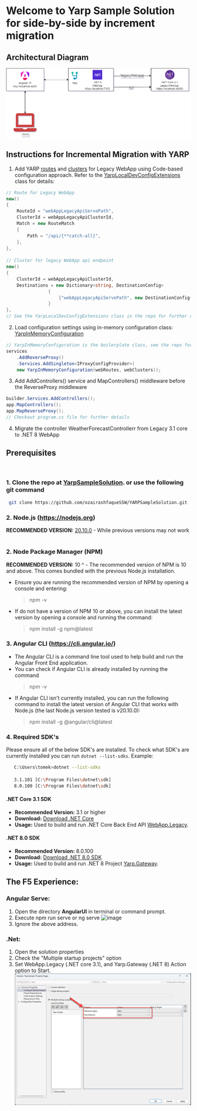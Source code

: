 # Welcome to Yarp Sample Solution for side-by-side by increment migration
## Architectural Diagram
![image](./src/AngularUI/src/assets/yarp-migration-architectural-diagram.png)
## Instructions for Incremental Migration with YARP
1. Add YARP [routes](https://github.com/ozairashfaqueSSW/YarpSampleSolution/blob/Side-by-side-incremental-migration-using-yarp/src/Yarp.Gateway/Config/YarpLocalDevConfigExtensions.cs#L36) and [clusters](https://github.com/ozairashfaqueSSW/YarpSampleSolution/blob/Side-by-side-incremental-migration-using-yarp/src/Yarp.Gateway/Config/YarpLocalDevConfigExtensions.cs#L61) for Legacy WebApp using Code-based configuration approach. Refer to the [YarpLocalDevConfigExtensions](https://github.com/ozairashfaqueSSW/YarpSampleSolution/blob/Side-by-side-incremental-migration-using-yarp/src/Yarp.Gateway/Config/YarpLocalDevConfigExtensions.cs) class for details:
```csharp
// Route for Legacy WebApp
new()
{
    RouteId = "webAppLegacyApiServePath",
    ClusterId = webAppLegacyApiClusterId,
    Match = new RouteMatch
    {
        Path = "/api/{**catch-all}",
    },
},

// Cluster for legacy WebApp api endpoint
new()
{
    ClusterId = webAppLegacyApiClusterId,
    Destinations = new Dictionary<string, DestinationConfig>
                {
                    {"webAppLegacyApiServePath", new DestinationConfig{ Address = webAppLegacyAddress } }
                }
},
// See the YarpLocalDevConfigExtensions class in the repo for further details
```
2. Load configuration settings using in-memory configuration class: [YarpInMemoryConfiguration](https://github.com/ozairashfaqueSSW/YarpSampleSolution/blob/Side-by-side-incremental-migration-using-yarp/src/Yarp.Gateway/Config/YarpInMemoryConfiguration.cs#L6C14-L6C40) 
```csharp
// YarpInMemoryConfiguration is the boilerplate class, see the repo for more details.
services
    .AddReverseProxy()
    .Services.AddSingleton<IProxyConfigProvider>(
    new YarpInMemoryConfiguration(webRoutes, webClusters));
```
3. Add AddControllers() service and MapControllers() middleware before the ReverseProxy middleware
```csharp
builder.Services.AddControllers();
app.MapControllers();
app.MapReverseProxy();
// Checkout program.cs file for further details
```
4. Migrate the controller WeatherForecastControllerr from Legacy 3.1 core to .NET 8 WebApp
## Prerequisites
&nbsp;
### 1. Clone the repo at [YarpSampleSolution](https://github.com/ozairashfaqueSSW/YarpSampleSolution). or use the following git command
 ```bash
  git clone https://github.com/ozairashfaqueSSW/YARPSampleSolution.git
  ```
### 2. Node.js (https://nodejs.org)
**RECOMMENDED VERSION:** [20.10.0](https://nodejs.org/en/download) - While previous versions may not work 
&nbsp;
### 2. Node Package Manager (NPM)
**RECOMMENDED VERSION:** 10 ^ - The recommended version of NPM is 10 and above. This comes bundled with the previous Node.js installation.
- Ensure you are running the recommended version of NPM by opening a console and entering:
  > npm -v
- If do not have a version of NPM 10 or above, you can install the latest version by opening a console and running the command:

  > npm install -g npm@latest
&nbsp;
### 3. Angular CLI (https://cli.angular.io/)
- The Angular CLI is a command line tool used to help build and run the Angular Front End application.
- You can check if Angular CLI is already installed by running the command
  > npm -v
- If Angular CLI isn't currently installed, you can run the following command to install the latest version of Angular CLI that works with Node.js (the last Node.js version tested is v20.10.0):
  > npm install -g @angular/cli@latest
&nbsp;
### 4. Required SDK's
Please ensure all of the below SDK's are installed.
To check what SDK's are currently installed you can run `dotnet --list-sdks`.
Example:

```bash
   C:\Users\tomek>dotnet --list-sdks

   3.1.101 [C:\Program Files\dotnet\sdk]
   8.0.100 [C:\Program Files\dotnet\sdk]
```
#### .NET Core 3.1 SDK

- **Recommended Version:** 3.1 or higher
- **Download:** [Download .NET Core](https://dotnet.microsoft.com/en-us/download/dotnet)
- **Usage:** Used to build and run .NET Core Back End API  [WebApp.Legacy](https://github.com/ozairashfaqueSSW/YARP.Sample.Solution/tree/master/src/WebApp.Legacy).

#### .NET 8.0 SDK

- **Recommended Version:** 8.0.100
- **Download:** [Download .NET 8.0 SDK](https://dotnet.microsoft.com/en-us/download/dotnet)
- **Usage:** Used to build and run .NET 8 Project [Yarp.Gateway](https://github.com/ozairashfaqueSSW/YARP.Sample.Solution/tree/master/src/Yarp.Gateway).

## The F5 Experience:
### Angular Serve:
1. Open the directory **AngularUI** in terminal or command prompt.
2. Execute npm run serve or ng serve
   ![image](https://github.com/ozairashfaqueSSW/YARP.Sample.Solution/assets/96504411/051c5867-1bcc-4b5d-ac01-38fc660a7945)
3. Ignore the above address.
   
### .Net:
1. Open the solution properties
2. Check the "Multiple startup projects" option
3. Set WebApp.Legacy (.NET core 3.1), and Yarp.Gateway (.NET 8) Action option to Start.
   ![image](./src/AngularUI/src/assets/project-stratup-instructions.png)

